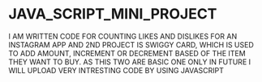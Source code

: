 # JAVA_SCRIPT_MINI_PROJECT
I AM WRITTEN CODE FOR COUNTING LIKES AND DISLIKES FOR AN INSTAGRAM APP AND 
2ND PROJECT IS SWIGGY CARD, WHICH IS USED TO ADD AMOUNT, INCREMENT OR DECREMENT BASED OF THE ITEM THEY WANT TO BUY.
AS THIS TWO ARE BASIC ONE ONLY IN FUTURE  I WILL UPLOAD VERY INTRESTING CODE BY USING JAVASCRIPT
